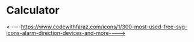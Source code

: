 # Calculator
< ----https://www.codewithfaraz.com/icons/1/300-most-used-free-svg-icons-alarm-direction-devices-and-more---->
